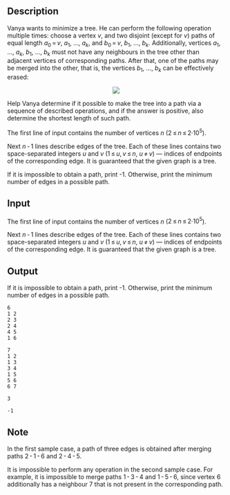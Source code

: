 ## Description

<div><p>Vanya wants to minimize a tree. He can perform the following operation multiple times: choose a vertex <span class="tex-span"><i>v</i></span>, and two disjoint (except for <span class="tex-span"><i>v</i></span>) paths of equal length <span class="tex-span"><i>a</i><sub class="lower-index">0</sub> = <i>v</i></span>, <span class="tex-span"><i>a</i><sub class="lower-index">1</sub></span>, ..., <span class="tex-span"><i>a</i><sub class="lower-index"><i>k</i></sub></span>, and <span class="tex-span"><i>b</i><sub class="lower-index">0</sub> = <i>v</i></span>, <span class="tex-span"><i>b</i><sub class="lower-index">1</sub></span>, ..., <span class="tex-span"><i>b</i><sub class="lower-index"><i>k</i></sub></span>. Additionally, vertices <span class="tex-span"><i>a</i><sub class="lower-index">1</sub></span>, ..., <span class="tex-span"><i>a</i><sub class="lower-index"><i>k</i></sub></span>, <span class="tex-span"><i>b</i><sub class="lower-index">1</sub></span>, ..., <span class="tex-span"><i>b</i><sub class="lower-index"><i>k</i></sub></span> must not have any neighbours in the tree other than adjacent vertices of corresponding paths. After that, one of the paths may be merged into the other, that is, the vertices <span class="tex-span"><i>b</i><sub class="lower-index">1</sub></span>, ..., <span class="tex-span"><i>b</i><sub class="lower-index"><i>k</i></sub></span> can be effectively erased:</p><center> <img class="tex-graphics" src="file://3oEPnrxB.png" style="max-width: 100.0%;max-height: 100.0%;"> </center><p>Help Vanya determine if it possible to make the tree into a path via a sequence of described operations, and if the answer is positive, also determine the shortest length of such path.</p></div><div class="input-specification"><p>The first line of input contains the number of vertices <span class="tex-span"><i>n</i></span> (<span class="tex-span">2 ≤ <i>n</i> ≤ 2·10<sup class="upper-index">5</sup></span>).</p><p>Next <span class="tex-span"><i>n</i> - 1</span> lines describe edges of the tree. Each of these lines contains two space-separated integers <span class="tex-span"><i>u</i></span> and <span class="tex-span"><i>v</i></span> (<span class="tex-span">1 ≤ <i>u</i>, <i>v</i> ≤ <i>n</i></span>, <span class="tex-span"><i>u</i> ≠ <i>v</i></span>)&nbsp;— indices of endpoints of the corresponding edge. It is guaranteed that the given graph is a tree.</p></div><div class="output-specification"><p>If it is impossible to obtain a path, print <span class="tex-font-style-tt">-1</span>. Otherwise, print the minimum number of edges in a possible path.</p></div>

## Input

<p>The first line of input contains the number of vertices <span class="tex-span"><i>n</i></span> (<span class="tex-span">2 ≤ <i>n</i> ≤ 2·10<sup class="upper-index">5</sup></span>).</p><p>Next <span class="tex-span"><i>n</i> - 1</span> lines describe edges of the tree. Each of these lines contains two space-separated integers <span class="tex-span"><i>u</i></span> and <span class="tex-span"><i>v</i></span> (<span class="tex-span">1 ≤ <i>u</i>, <i>v</i> ≤ <i>n</i></span>, <span class="tex-span"><i>u</i> ≠ <i>v</i></span>)&nbsp;— indices of endpoints of the corresponding edge. It is guaranteed that the given graph is a tree.</p>

## Output

<p>If it is impossible to obtain a path, print <span class="tex-font-style-tt">-1</span>. Otherwise, print the minimum number of edges in a possible path.</p>





```input1
6
1 2
2 3
2 4
4 5
1 6

```




```input2
7
1 2
1 3
3 4
1 5
5 6
6 7

```




```output1
3

```




```output2
-1

```



## Note

<p>In the first sample case, a path of three edges is obtained after merging paths <span class="tex-span">2 - 1 - 6</span> and <span class="tex-span">2 - 4 - 5</span>.</p><p>It is impossible to perform any operation in the second sample case. For example, it is impossible to merge paths <span class="tex-span">1 - 3 - 4</span> and <span class="tex-span">1 - 5 - 6</span>, since vertex 6 additionally has a neighbour 7 that is not present in the corresponding path.</p>

